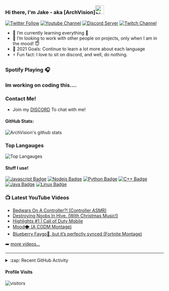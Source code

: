 ### Hi there, I'm Jake - aka [ArchVision]<img src="https://user-images.githubusercontent.com/1303154/88677602-1635ba80-d120-11ea-84d8-d263ba5fc3c0.gif" width="28px" alt="hi">

[![Twitter Follow](https://img.shields.io/twitter/follow/JakeFSF11?color=1DA1F2&logo=twitter&style=for-the-badge)](https://twitter.com/intent/follow?original_referer=https%3A%2F%2Fgithub.com%2FJakeFSF11&screen_name=JakeFSF11) [![Youtube Channel](https://img.shields.io/badge/-youtube-ff0000?style=for-the-badge&labelColor=black&logo=Youtube&logoColor=ffffff)](https://www.youtube.com/channel/UCHQJP1PkuS15rm46uvVGoJg) [![Discord Server](https://img.shields.io/badge/-discord-2b3378?style=for-the-badge&labelColor=black&logo=discord&logoColor=ffffff)](https://discord.gg/HnHU6SNv69) [![Twitch Channel](https://img.shields.io/badge/-twitch-8c3ac7?style=for-the-badge&labelColor=black&logo=twitch&logoColor=ffffff)](https://www.twitch.tv/alphaedstreams) 



- 🌱 I’m currently learning everything 🤣
- 👯 I’m looking to work with other people on projects, only when I am in the mood! 😇
- 🥅 2021 Goals: Continue to learn a lot more about each language
- ⚡ Fun fact: I love to sit on discord, and well, do nothing.

### Spotify Playing 🎧

### Im working on coding this....

### Contact Me!
* Join my [DISCORD](https://discord.gg/HnHU6SNv69) To chat with me!

#### GitHub Stats:
![ArchVision's github stats](https://github-readme-stats.vercel.app/api?username=ArchVision&show_icons=true&theme=radical)

### Top Langauges

![Top Langauges](https://github-readme-stats.vercel.app/api/top-langs/?username=ArchVision&show_icons=true&theme=radical)


#### Stuff I use!
[![Javascript Badge](https://img.shields.io/badge/-Javascript-F0DB4F?style=for-the-badge&labelColor=black&logo=javascript&logoColor=F0DB4F)](#) [![Nodejs Badge](https://img.shields.io/badge/-Nodejs-3C873A?style=for-the-badge&labelColor=black&logo=node.js&logoColor=3C873A)](#) [![Python Badge](https://img.shields.io/badge/-Python-ebeb09?style=for-the-badge&labelColor=black&logo=python&logoColor=2b9c27)](#) [![C++ Badge](https://img.shields.io/badge/-c++-2b3e59?style=for-the-badge&labelColor=black&logo=C#&logoColor=2b3e59)](#) [![Java Badge](https://img.shields.io/badge/-JAVA-852841?style=for-the-badge&labelColor=white&logo=Java&logoColor=2b3e59)](#) [![Linux Badge](https://img.shields.io/badge/-Linux-000000?style=for-the-badge&labelColor=white&logo=Linux&logoColor=e8e405)](#)


### 📺 Latest YouTube Videos

<!-- YOUTUBE:START -->
- [Bedwars On A Controller?! (Controller ASMR)](https://www.youtube.com/watch?v=fjTgPrTaiyg)
- [Destroying Noobs In Hive. (With Christmas Music!)](https://www.youtube.com/watch?v=gx5nixsGrZQ)
- [Highlights #1 | Call of Duty Mobile](https://www.youtube.com/watch?v=WD0etkyigCU)
- [Mood🌩 (A CODM Montage)](https://www.youtube.com/watch?v=Kjap5cXemhY)
- [Blueberry Faygo🍇, but it’s perfectly synced (Fortnite Montage)](https://www.youtube.com/watch?v=s4jkrjVjoak)
<!-- YOUTUBE:END -->

➡️ [more videos...](https://www.youtube.com/channel/UCHQJP1PkuS15rm46uvVGoJg)

---

<details>
  <summary>:zap: Recent GitHub Activity</summary>
  
<!--START_SECTION:activity-->
   Also trying to figure this out.
<!--END_SECTION:activity-->

</details>

#### Profile Visits 

![visitors](https://visitor-badge.glitch.me/badge?page_id=ArchVision.ArchVision)


[twitter]: https://twitter.com/JakeFSF11
[youtube]: https://www.youtube.com/channel/UCHQJP1PkuS15rm46uvVGoJg